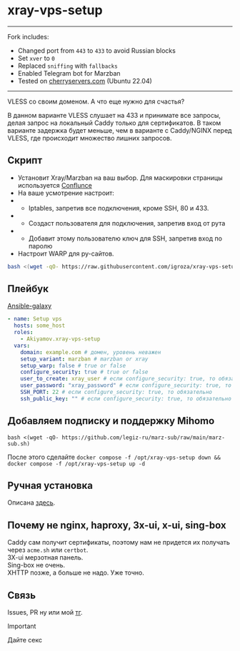 # xray-vps-setup

---

Fork includes:

- Changed port from `443` to `433` to avoid Russian blocks
- Set `xver` to `0`
- Replaced `sniffing` with `fallbacks`
- Enabled Telegram bot for Marzban
- Tested on [cherryservers.com](https://www.cherryservers.com/pricing/virtual-servers) (Ubuntu 22.04)

---

VLESS со своим доменом. А что еще нужно для счастья?  

В данном варианте VLESS слушает на 433 и принимате все запросы, делая запрос на локальный Caddy только для сертификатов. В таком варианте задержка будет меньше, чем в варианте с Caddy/NGINX перед VLESS, где происходит множество лишних запросов.

## Скрипт

- Установит Xray/Marzban на ваш выбор. Для маскировки страницы используется [Conflunce](https://github.com/Jolymmiles/confluence-marzban-home)
- На ваше усмотрение настроит:
- - Iptables, запретив все подключения, кроме SSH, 80 и 433.
- - Создаст пользователя для подключения, запретив вход от рута
- - Добавит этому пользователю ключ для SSH, запретив вход по паролю
- Настроит WARP для ру-сайтов.  

```bash
bash <(wget -qO- https://raw.githubusercontent.com/igroza/xray-vps-setup/refs/heads/main/vps-setup.sh)
```

## Плейбук

[Ansible-galaxy](https://galaxy.ansible.com/ui/standalone/roles/Akiyamov/xray-vps-setup/install/)

```yaml
- name: Setup vps 
  hosts: some_host
  roles:
    - Akiyamov.xray-vps-setup  
  vars:
    domain: example.com # домен, уровень неважен
    setup_variant: marzban # marzban or xray
    setup_warp: false # true or false
    configure_security: true # true or false
    user_to_create: xray_user # если configure_security: true, то обязательно
    user_password: "xray_password" # если configure_security: true, то обязательно
    SSH_PORT: 22 # если configure_security: true, то обязательно
    ssh_public_key: "" # если configure_security: true, то обязательно
```

## Добавляем подписку и поддержку Mihomo

```
bash <(wget -qO- https://github.com/legiz-ru/marz-sub/raw/main/marz-sub.sh)
```
После этого сделайте `docker compose -f /opt/xray-vps-setup down && docker compose -f /opt/xray-vps-setup up -d` 


## Ручная установка

Описана [здесь](https://github.com/Akiyamov/xray-vps-setup/blob/main/install_in_docker.md).  

## Почему не nginx, haproxy, 3x-ui, x-ui, sing-box

Caddy сам получит сертификаты, поэтому нам не придется их получать через `acme.sh` или `certbot`.  
3X-ui мерзотная панель.  
Sing-box не очень.  
XHTTP позже, а больше не надо. Уже точно.

## Связь

Issues, PR ну или мой [тг](https://t.me/Akiyamov).

> [!IMPORTANT]
> Дайте секс
